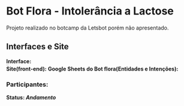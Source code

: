 <h1>Bot Flora - Intolerância a Lactose </h1>

Projeto realizado no botcamp da Letsbot porém não apresentado.


<h2>Interfaces e Site</h2>
<b>Interface:</b>


<p style="font-size:1px;">Feito pela Anne</p> 
<b>Site(front-end):</b>
<b>Google Sheets do Bot flora(Entidades e Intenções):</b>

<h3>Participantes:</h3>



<b>Status: <i>Andamento</i>
